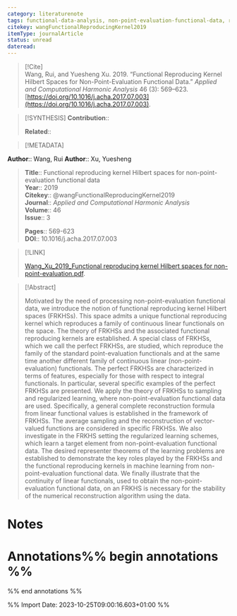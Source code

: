 ```yaml
---
category: literaturenote
tags: functional-data-analysis, non-point-evaluation-functional-data, reproducing-kernel-hilbert-space
citekey: wangFunctionalReproducingKernel2019
itemType: journalArticle
status: unread  
dateread:  
---
```


> [!Cite]  
> Wang, Rui, and Yuesheng Xu. 2019. “Functional Reproducing Kernel Hilbert Spaces for Non-Point-Evaluation Functional Data.” _Applied and Computational Harmonic Analysis_ 46 (3): 569–623. [https://doi.org/10.1016/j.acha.2017.07.003](https://doi.org/10.1016/j.acha.2017.07.003).

> [!SYNTHESIS] 
>**Contribution**::
>
>**Related**:: 
>

> [!METADATA]  
>
**Author**:: Wang, Rui
**Author**:: Xu, Yuesheng<br>
> **Title**:: Functional reproducing kernel Hilbert spaces for non-point-evaluation functional data    
> **Year**:: 2019     
> **Citekey**:: @wangFunctionalReproducingKernel2019    
>**Journal**:: *Applied and Computational Harmonic Analysis*    
>**Volume**:: 46    
>**Issue**:: 3     
>    
>    
>     
> **Pages**:: 569-623    
>**DOI**:: 10.1016/j.acha.2017.07.003    
>

> [!LINK] 
>
> [Wang_Xu_2019_Functional reproducing kernel Hilbert spaces for non-point-evaluation.pdf](file:///Users/steven/Library/CloudStorage/GoogleDrive-steven.golovkine@ul.ie/My%20Drive/bibliography/Applied%20and%20Computational%20Harmonic%20Analysis/2019/Wang_Xu_2019_Functional%20reproducing%20kernel%20Hilbert%20spaces%20for%20non-point-evaluation.pdf).

>[!Abstract]
>
>Motivated by the need of processing non-point-evaluation functional data, we introduce the notion of functional reproducing kernel Hilbert spaces (FRKHSs). This space admits a unique functional reproducing kernel which reproduces a family of continuous linear functionals on the space. The theory of FRKHSs and the associated functional reproducing kernels are established. A special class of FRKHSs, which we call the perfect FRKHSs, are studied, which reproduce the family of the standard point-evaluation functionals and at the same time another different family of continuous linear (non-point-evaluation) functionals. The perfect FRKHSs are characterized in terms of features, especially for those with respect to integral functionals. In particular, several specific examples of the perfect FRKHSs are presented. We apply the theory of FRKHSs to sampling and regularized learning, where non-point-evaluation functional data are used. Specifically, a general complete reconstruction formula from linear functional values is established in the framework of FRKHSs. The average sampling and the reconstruction of vector-valued functions are considered in specific FRKHSs. We also investigate in the FRKHS setting the regularized learning schemes, which learn a target element from non-point-evaluation functional data. The desired representer theorems of the learning problems are established to demonstrate the key roles played by the FRKHSs and the functional reproducing kernels in machine learning from non-point-evaluation functional data. We finally illustrate that the continuity of linear functionals, used to obtain the non-point-evaluation functional data, on an FRKHS is necessary for the stability of the numerical reconstruction algorithm using the data.
>>


# Notes<br>
# Annotations%% begin annotations %%  
 
  
%% end annotations %%

%% Import Date: 2023-10-25T09:00:16.603+01:00 %%
